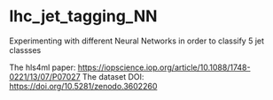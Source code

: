 # lhc_jet_tagging_NN
Experimenting with different Neural Networks in order to classify 5 jet classses

The hls4ml paper: https://iopscience.iop.org/article/10.1088/1748-0221/13/07/P07027 
The dataset DOI: https://doi.org/10.5281/zenodo.3602260
